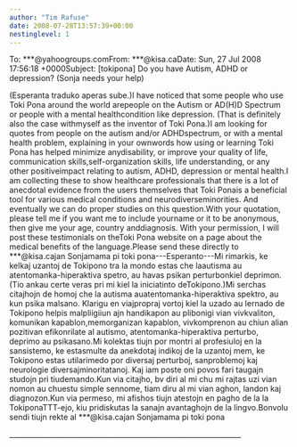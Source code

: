 ```yaml
---
author: "Tim Rafuse"
date: 2008-07-28T13:57:39+00:00
nestinglevel: 1
---
```

To: \*\*\*@yahoogroups.comFrom: \*\*\*@kisa.caDate: Sun, 27 Jul 2008 17:56:18 +0000Subject: \[tokipona\] Do you have Autism, ADHD or depression? (Sonja needs your help)  
  
  
  
  
(Esperanta traduko aperas sube.)I have noticed that some people who use Toki Pona around the world arepeople on the Autism or AD(H)D Spectrum or people with a mental healthcondition like depression. (That is definitely also the case withmyself as the inventor of Toki Pona.)I am looking for quotes from people on the autism and/or ADHDspectrum, or with a mental health problem, explaining in your ownwords how using or learning Toki Pona has helped minimize anydisability, or improve your quality of life, communication skills,self-organization skills, life understanding, or any other positiveimpact relating to autism, ADHD, depression or mental health.I am collecting these to show healthcare professionals that there is a lot of anecdotal evidence from the users themselves that Toki Ponais a beneficial tool for various medical conditions and neurodiverseminorities. And eventually we can do proper studies on this question.With your quotation, please tell me if you want me to include yourname or it to be anonymous, then give me your age, country anddiagnosis. With your permission, I will post these testimonials on theToki Pona website on a page about the medical benefits of the language.Please send these directly to \*\*\*@kisa.cajan Sonjamama pi toki pona---Esperanto---Mi rimarkis, ke kelkaj uzantoj de Tokipono tra la mondo estas che laautisma au atentomanka-hiperaktiva spetro, au havas psikan perturbonkiel deprimon. (Tio ankau certe veras pri mi kiel la iniciatinto deTokipono.)Mi serchas citajhojn de homoj che la autisma auatentomanka-hiperaktiva spektro, au kun psika malsano. Klarigu en viajpropraj vortoj kiel la uzado au lernado de Tokipono helpis malpliigiiun ajn handikapon au plibonigi vian vivkvaliton, komunikan kapablon,memorganizan kapablon, vivkomprenon au chiun alian pozitivan efikonrilate al autismo, atentomanka-hiperaktiva perturbo, deprimo au psikasano.Mi kolektas tiujn por montri al profesiuloj en la sansistemo, ke estasmulte da anekdotaj indikoj de la uzantoj mem, ke Tokipono estas utilarimedo por diversaj perturboj, sanproblemoj kaj neurologie diversajminoritatanoj. Kaj iam poste oni povos fari taugajn studojn pri tiudemando.Kun via citajho, bv diri al mi chu mi rajtas uzi vian nomon au chuestu simple sennome, tiam diru al mi vian aghon, landon kaj diagnozon.Kun via permeso, mi afishos tiujn atestojn en pagho de la la TokiponaTTT-ejo, kiu pridiskutas la sanajn avantaghojn de la lingvo.Bonvolu sendi tiujn rekte al \*\*\*@kisa.cajan Sonjamama pi toki pona  
  
  
  
  
  
\_\_\_\_\_\_\_\_\_\_\_\_\_\_\_\_\_\_\_\_\_\_\_\_\_\_\_\_\_\_\_\_\_\_\_\_\_\_\_\_\_\_\_\_\_\_\_\_\_\_\_\_\_\_\_\_\_\_\_\_\_\_\_\_\_